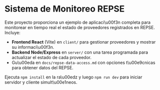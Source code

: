 # Sistema de Monitoreo REPSE

Este proyecto proporciona un ejemplo de aplicaci\u00f3n completa para monitorear en tiempo real el estado de proveedores registrados en REPSE. Incluye:

- **Frontend React** (Vite) en `client/` para gestionar proveedores y mostrar su informaci\u00f3n.
- **Backend Node/Express** en `server/` con una tarea programada para actualizar el estado de cada proveedor.
- Gu\u00eda en `docs/repse-data-access.md` con opciones t\u00e9cnicas para obtener datos del REPSE.

Ejecuta `npm install` en la ra\u00edz y luego `npm run dev` para iniciar servidor y cliente simult\u00e1neos.
